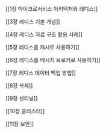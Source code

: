[[1장 마이크로서비스 아키텍처와 레디스]]

[[3장 레디스 기본 개념]]

[[4장 레디스 자료 구조 활용 사례]]

[[5장 레디스를 캐시로 사용하기]]

[[6장 레디스를 메시지 브로커로 사용하기]]

[[7장 레디스 데이터 백업 방법]]

[[8장 복제]]

[[9장 센티널]]

[[10장 클러스터]]

[[11장 보안]]

